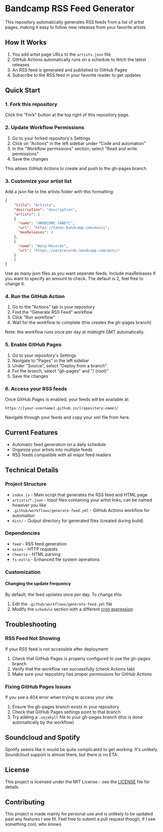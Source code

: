 # Bandcamp RSS Feed Generator

This repository automatically generates RSS feeds from a list of artist pages, making it easy to follow new releases from your favorite artists.

## How It Works

1. You add artist page URLs to the `artists.json` file
2. GitHub Actions automatically runs on a schedule to fetch the latest releases
3. An RSS feed is generated and published to GitHub Pages
4. Subscribe to the RSS feed in your favorite reader to get updates

## Quick Start

### 1. Fork this repository

Click the "Fork" button at the top right of this repository page.

### 2. Update Workflow Permissions

1. Go to your forked repository's Settings
2. Click on "Actions" in the left sidebar under "Code and automation" 
3. In the "Workflow permissions" section, select "Read and write permissions"
4. Save the changes

This allows GitHub Actions to create and push to the gh-pages branch.

### 3. Customize your artist list

Add a json file to the artists folder with this formatting:

```json
{
	"title": "Artists",
	"description": "description",
	"artists": [
	{
	  "name": "HARDCORE TANO*C",
	  "url": "https://tanoc.bandcamp.com/music",
	  "maxReleases": 3
	},
	{
	  "name": "Warp Records",
	  "url": "https://warprecords.bandcamp.com/music"
	}
	]
}
```

Use as many json files as you want seperate feeds. Include maxReleases if you want to specify an amount to check. The default is 2, feel free to change it.

### 4. Run the GitHub Action

1. Go to the "Actions" tab in your repository
2. Find the "Generate RSS Feed" workflow
3. Click "Run workflow"
4. Wait for the workflow to complete (this creates the gh-pages branch)

Note: the workflow runs once per day at midnight GMT automatically.

### 5. Enable GitHub Pages

1. Go to your repository's Settings
2. Navigate to "Pages" in the left sidebar
3. Under "Source", select "Deploy from a branch"
4. For the branch, select "gh-pages" and "/ (root)"
5. Save the changes

### 6. Access your RSS feeds

Once GitHub Pages is enabled, your feeds will be available at:

```
https://[your-username].github.io/[repository-name]/
```

Navigate through your feeds and copy your xml file from here.

## Current Features

- Automatic feed generation on a daily schedule
- Organize your artists into multiple feeds
- RSS feeds compatible with all major feed readers

## Technical Details

### Project Structure

- `index.js` - Main script that generates the RSS feed and HTML page
- `artists/*.json` - Input files containing your artist links, can be named however you like
- `.github/workflows/generate-feed.yml` - GitHub Actions workflow for automation
- `dist/` - Output directory for generated files (created during build)

### Dependencies

- `feed` - RSS feed generation
- `axios` - HTTP requests
- `cheerio` - HTML parsing
- `fs-extra` - Enhanced file system operations

### Customization

#### Changing the update frequency

By default, the feed updates once per day. To change this:

1. Edit the `.github/workflows/generate-feed.yml` file
2. Modify the `schedule` section with a different [cron expression](https://docs.github.com/en/actions/reference/events-that-trigger-workflows#schedule)

## Troubleshooting

### RSS Feed Not Showing

If your RSS feed is not accessible after deployment:

1. Check that GitHub Pages is properly configured to use the gh-pages branch
2. Verify that the workflow ran successfully (check Actions tab)
3. Make sure your repository has proper permissions for GitHub Actions

### Fixing GitHub Pages Issues

If you see a 404 error when trying to access your site:

1. Ensure the gh-pages branch exists in your repository
2. Check that GitHub Pages settings point to that branch
3. Try adding a `.nojekyll` file to your gh-pages branch (this is done automatically by the workflow)

## Soundcloud and Spotify

Spotify seems like it would be quite complicated to get working. It's unlikely. Soundcloud support is almost there, but there is no ETA.

## License

This project is licensed under the MIT License - see the [LICENSE](LICENSE) file for details.

## Contributing

This project is made mainly for personal use and is unlikely to be updated past any features I see fit. Feel free to submit a pull request though, if I see something cool, who knows.